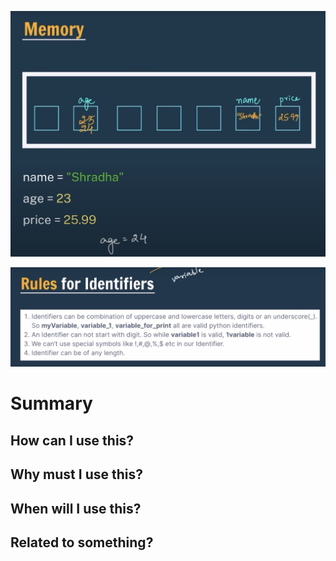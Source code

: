 ![memory](image.png)

![identifiers](image-1.png)

# Summary

## How can I use this?

## Why must I use this?

## When will I use this?

## Related to something?
